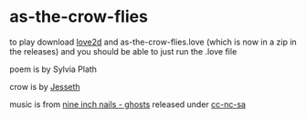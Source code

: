 as-the-crow-flies
=================

to play download [love2d](http://love2d.org/) and as-the-crow-flies.love (which is now in a zip in the releases) and you should be able to just run the .love file

poem is by Sylvia Plath

crow is by [Jesseth](http://jesseth.deviantart.com/art/FLYING-RAVEN-animation-188858110)

music is from [nine inch nails - ghosts](http://ghosts.nin.com/main/home) released under [cc-nc-sa](http://creativecommons.org/licenses/by-nc-sa/3.0/us/)

